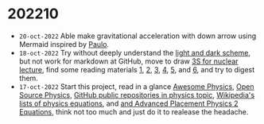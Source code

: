 # 202210
+ `20-oct-2022` Able make gravitational acceleration with down arrow using Mermaid inspired by [Paulo](https://stackoverflow.com/a/71545886/9475509).
+ `18-oct-2022` Try without deeply understand the [light and dark scheme](https://stackoverflow.com/a/62069503/9475509), but not work for markdown at GitHub, move to draw [3S for nuclear lecture](https://www.nrc.gov/docs/ML1318/ML13189A008.pdf), find some reading materials [1](https://slideplayer.com/slide/14690066/), [2](https://www.researchgate.net/publication/268013443_IAEA-CN-18464_Investigating_3S_Synergies_to_Support_Infrastructure_Development_and_Risk-Informed_Methodologies_for_3S_by_Design/figures?lo=1), [3](https://www.youtube.com/watch?v=WcpQ0eDlSOo&t=2358s), [4](https://www.nrc.gov/docs/ML1318/ML13189A008.pdf), [5](https://www.osti.gov/servlets/purl/1104765), and [6](https://www.researchgate.net/publication/323459697_Integrated_Risk_Assessment_of_Safety_Security_and_Safeguards/figures), and try to digest them.
+ `17-oct-2022` Start this project, read in a glance [Awesome Physics](https://github.com/wbierbower/awesome-physics), [Open Source Physics](https://github.com/OpenSourcePhysics), [GitHub public repositories in physics topic](https://github.com/topics/physics), [Wikipedia's lists of physics equations](https://en.wikipedia.org/wiki/Lists_of_physics_equations), and [and Advanced Placement Physics 2 Equations](https://secure-media.collegeboard.org/digitalServices/pdf/ap/ap-physics-2-equations-table.pdf), think not too much and just do it to realease the headache.

